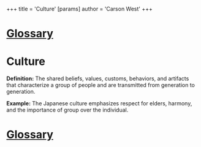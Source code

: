+++
 title = 'Culture'
[params]
	author = 'Carson West'
+++
# [Glossary](./../glossary/)

# Culture

**Definition:** The shared beliefs, values, customs, behaviors, and artifacts that characterize a group of people and are transmitted from generation to generation.

**Example:**  The Japanese culture emphasizes respect for elders, harmony, and the importance of group over the individual.

# [Glossary](./../glossary/)